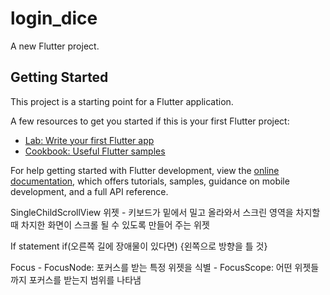 # login_dice

A new Flutter project.

## Getting Started

This project is a starting point for a Flutter application.

A few resources to get you started if this is your first Flutter project:

- [Lab: Write your first Flutter app](https://docs.flutter.dev/get-started/codelab)
- [Cookbook: Useful Flutter samples](https://docs.flutter.dev/cookbook)

For help getting started with Flutter development, view the
[online documentation](https://docs.flutter.dev/), which offers tutorials,
samples, guidance on mobile development, and a full API reference.

SingleChildScrollView 위젯
    - 키보드가 밑에서 밀고 올라와서 스크린 영역을 차지할 때 차지한 화면이 스크롤 될 수 있도록 만들어 주는 위젯

If statement
    if(오른쪽 길에 장애물이 있다면)
        {왼쪽으로 방향을 틀 것}
<!-- A == B / A != B / A && B / A || B /  A > B / A < B / A >= B / A <= B -->

Focus
    - FocusNode: 포커스를 받는 특정 위젯을 식별
    - FocusScope: 어떤 위젯들까지 포커스를 받는지 범위를 나타냄